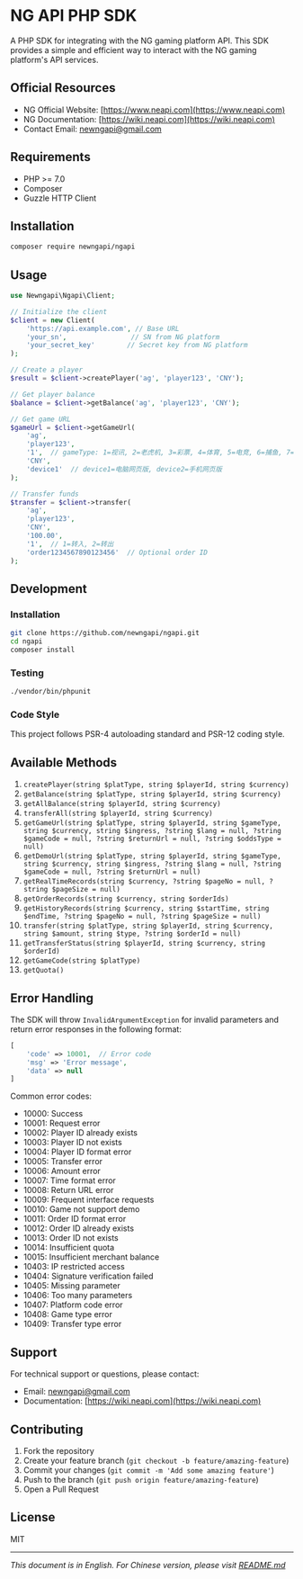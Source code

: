 # NG API PHP SDK

A PHP SDK for integrating with the NG gaming platform API. This SDK provides a simple and efficient way to interact with the NG gaming platform's API services.

## Official Resources

- NG Official Website: [https://www.neapi.com](https://www.neapi.com)
- NG Documentation: [https://wiki.neapi.com](https://wiki.neapi.com)
- Contact Email: [newngapi@gmail.com](mailto:newngapi@gmail.com)

## Requirements

- PHP >= 7.0
- Composer
- Guzzle HTTP Client

## Installation

```bash
composer require newngapi/ngapi
```

## Usage

```php
use Newngapi\Ngapi\Client;

// Initialize the client
$client = new Client(
    'https://api.example.com', // Base URL
    'your_sn',                // SN from NG platform
    'your_secret_key'        // Secret key from NG platform
);

// Create a player
$result = $client->createPlayer('ag', 'player123', 'CNY');

// Get player balance
$balance = $client->getBalance('ag', 'player123', 'CNY');

// Get game URL
$gameUrl = $client->getGameUrl(
    'ag',
    'player123',
    '1',  // gameType: 1=视讯, 2=老虎机, 3=彩票, 4=体育, 5=电竞, 6=捕鱼, 7=棋牌
    'CNY',
    'device1'  // device1=电脑网页版, device2=手机网页版
);

// Transfer funds
$transfer = $client->transfer(
    'ag',
    'player123',
    'CNY',
    '100.00',
    '1',  // 1=转入, 2=转出
    'order1234567890123456'  // Optional order ID
);
```

## Development

### Installation

```bash
git clone https://github.com/newngapi/ngapi.git
cd ngapi
composer install
```

### Testing

```bash
./vendor/bin/phpunit
```

### Code Style

This project follows PSR-4 autoloading standard and PSR-12 coding style.

## Available Methods

1. `createPlayer(string $platType, string $playerId, string $currency)`
2. `getBalance(string $platType, string $playerId, string $currency)`
3. `getAllBalance(string $playerId, string $currency)`
4. `transferAll(string $playerId, string $currency)`
5. `getGameUrl(string $platType, string $playerId, string $gameType, string $currency, string $ingress, ?string $lang = null, ?string $gameCode = null, ?string $returnUrl = null, ?string $oddsType = null)`
6. `getDemoUrl(string $platType, string $playerId, string $gameType, string $currency, string $ingress, ?string $lang = null, ?string $gameCode = null, ?string $returnUrl = null)`
7. `getRealTimeRecords(string $currency, ?string $pageNo = null, ?string $pageSize = null)`
8. `getOrderRecords(string $currency, string $orderIds)`
9. `getHistoryRecords(string $currency, string $startTime, string $endTime, ?string $pageNo = null, ?string $pageSize = null)`
10. `transfer(string $platType, string $playerId, string $currency, string $amount, string $type, ?string $orderId = null)`
11. `getTransferStatus(string $playerId, string $currency, string $orderId)`
12. `getGameCode(string $platType)`
13. `getQuota()`

## Error Handling

The SDK will throw `InvalidArgumentException` for invalid parameters and return error responses in the following format:

```php
[
    'code' => 10001,  // Error code
    'msg' => 'Error message',
    'data' => null
]
```

Common error codes:
- 10000: Success
- 10001: Request error
- 10002: Player ID already exists
- 10003: Player ID not exists
- 10004: Player ID format error
- 10005: Transfer error
- 10006: Amount error
- 10007: Time format error
- 10008: Return URL error
- 10009: Frequent interface requests
- 10010: Game not support demo
- 10011: Order ID format error
- 10012: Order ID already exists
- 10013: Order ID not exists
- 10014: Insufficient quota
- 10015: Insufficient merchant balance
- 10403: IP restricted access
- 10404: Signature verification failed
- 10405: Missing parameter
- 10406: Too many parameters
- 10407: Platform code error
- 10408: Game type error
- 10409: Transfer type error

## Support

For technical support or questions, please contact:
- Email: [newngapi@gmail.com](mailto:newngapi@gmail.com)
- Documentation: [https://wiki.neapi.com](https://wiki.neapi.com)

## Contributing

1. Fork the repository
2. Create your feature branch (`git checkout -b feature/amazing-feature`)
3. Commit your changes (`git commit -m 'Add some amazing feature'`)
4. Push to the branch (`git push origin feature/amazing-feature`)
5. Open a Pull Request

## License

MIT

---

*This document is in English. For Chinese version, please visit [README.md](README.md)*